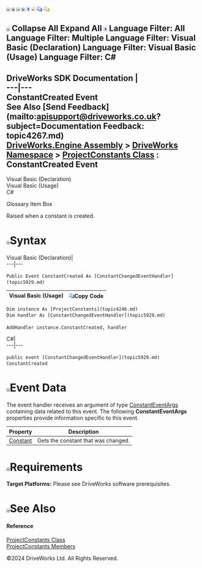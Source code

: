 ![](dotnetimages/collapse.gif) ![](dotnetimages/expand.gif) ![](dotnetimages/collapse.gif) ![](dotnetimages/expand.gif) ![](dotnetimages/drpdown.gif) ![](dotnetimages/drpdown_orange.gif) ![](dotnetimages/copycode.gif) ![](dotnetimages/copycodeHighlight.gif)

![](dotnetimages/collapse.gif) Collapse All Expand All ![](dotnetimages/drpdown.gif) Language Filter: All  Language Filter: Multiple  Language Filter: Visual Basic (Declaration) Language Filter: Visual Basic (Usage) Language Filter: C#  
---  
DriveWorks SDK Documentation  |   
---|---  
ConstantCreated Event   
See Also [Send Feedback](mailto:apisupport@driveworks.co.uk?subject=Documentation Feedback: topic4267.md)  
[DriveWorks.Engine Assembly](topic2156.md) > [DriveWorks Namespace](topic2159.md) > [ProjectConstants Class](topic4246.md) : ConstantCreated Event  
---  
  
Visual Basic (Declaration)    
Visual Basic (Usage)    
C# 

Glossary Item Box

Raised when a constant is created. 

# ![](dotnetimages/collapse.gif)Syntax

Visual Basic (Declaration)|   
---|---  
      
    
    Public Event ConstantCreated As [ConstantChangedEventHandler](topic5929.md)  
  
Visual Basic (Usage)| ![](dotnetimages/copycode.gif)Copy Code  
---|---  
      
    
    Dim instance As [ProjectConstants](topic4246.md)
    Dim handler As [ConstantChangedEventHandler](topic5929.md)
     
    AddHandler instance.ConstantCreated, handler  
  
C#|   
---|---  
      
    
    public event [ConstantChangedEventHandler](topic5929.md) ConstantCreated  
  
# ![](dotnetimages/collapse.gif)Event Data

The event handler receives an argument of type [ConstantEventArgs](topic2595.md) containing data related to this event. The following **ConstantEventArgs** properties provide information specific to this event.

Property| Description  
---|---  
[Constant](topic2605.md)| Gets the constant that was changed.   
  
# ![](dotnetimages/collapse.gif)Requirements

**Target Platforms:** Please see DriveWorks software prerequisites.

# ![](dotnetimages/collapse.gif)See Also

#### Reference

[ProjectConstants Class](topic4246.md)   
[ProjectConstants Members](topic4247.md)

©2024 DriveWorks Ltd. All Rights Reserved.
